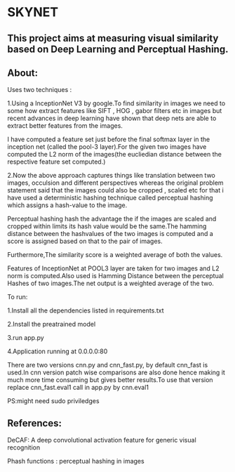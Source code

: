 SKYNET
============

This project aims at measuring visual similarity based on Deep Learning and Perceptual Hashing.
-------------------------------------------------------------------------------------------------------------
About:
-------
Uses two techniques :

1.Using a InceptionNet V3 by google.To find similarity in images we need to some how extract features like SIFT , HOG , gabor filters etc in images but recent advances in deep learning have shown that deep nets are able to extract better features from the images.

I have computed a feature set just before the final softmax layer in the inception net (called the pool-3 layer).For the given two images have computed the L2 norm of the images(the eucliedian distance between the respective feature set computed.)

2.Now the above approach captures things like translation between two images, occulsion and different perspectives whereas the original problem statement said that the images could also be cropped , scaled etc for that i have used a deterministic hashing technique called
perceptual hashing which assigns a hash-value to the image.

Perceptual hashing hash the advantage the if the images are scaled and cropped within limits its hash value would be the same.The hamming distance between the hashvalues of the two images is computed and a score is assigned based on that to the pair of images.

Furthermore,The similarity score is a weighted average of both the values.

Features of InceptionNet at POOL3 layer are taken for two images and L2 norm is computed.Also used is Hamming Distance between the perceptual Hashes of two images.The net output is a weighted average of the two.

To run:

1.Install all the dependencies listed in requirements.txt

2.Install the preatrained model

3.run app.py

4.Application running at 0.0.0.0:80

There are two versions cnn.py and cnn_fast.py, by default cnn_fast is used.In cnn version patch wise comparisons are also done hence making it much more time consuming but gives better results.To use that version replace cnn_fast.eval1 call in app.py by cnn.eval1


PS:might need sudo priviledges

References: 
------------------

DeCAF: A deep convolutional activation feature for generic visual recognition

Phash functions : perceptual hashing in images 

